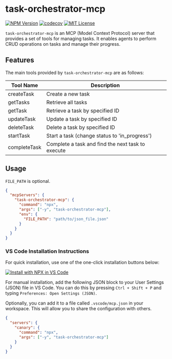 # task-orchestrator-mcp

[![NPM Version](https://img.shields.io/npm/v/task-orchestrator-mcp)](https://www.npmjs.com/package/task-orchestrator-mcp)
[![codecov](https://codecov.io/gh/108yen/task-orchestrator-mcp/graph/badge.svg?token=7C4VJLGXX9)](https://codecov.io/gh/108yen/task-orchestrator-mcp)
[![MIT License](https://img.shields.io/github/license/108yen/task-orchestrator-mcp)](https://img.shields.io/github/license/108yen/task-orchestrator-mcp)

`task-orchestrator-mcp` is an MCP (Model Context Protocol) server that provides a set of tools for managing tasks. It enables agents to perform CRUD operations on tasks and manage their progress.

## Features

The main tools provided by `task-orchestrator-mcp` are as follows:

| Tool Name    | Description                                       |
| ------------ | ------------------------------------------------- |
| createTask   | Create a new task                                 |
| getTasks     | Retrieve all tasks                                |
| getTask      | Retrieve a task by specified ID                   |
| updateTask   | Update a task by specified ID                     |
| deleteTask   | Delete a task by specified ID                     |
| startTask    | Start a task (change status to 'in_progress')     |
| completeTask | Complete a task and find the next task to execute |

## Usage

`FILE_PATH` is optional.

```json
{
  "mcpServers": {
    "task-orchestrator-mcp": {
      "command": "npx",
      "args": ["-y", "task-orchestrator-mcp"],
      "env": {
        "FILE_PATH": "path/to/json_file.json"
      }
    }
  }
}
```

### VS Code Installation Instructions

For quick installation, use one of the one-click installation buttons below:

[![Install with NPX in VS Code](https://img.shields.io/badge/VS_Code-NPM-0098FF?style=flat-square&logo=visualstudiocode&logoColor=white)](https://insiders.vscode.dev/redirect/mcp/install?name=task-orchestrator-mcp&config=%7B%22command%22%3A%22npx%22%2C%22args%22%3A%5B%22-y%22%2C%22task-orchestrator-mcp%22%5D%7D)

For manual installation, add the following JSON block to your User Settings (JSON) file in VS Code. You can do this by pressing `Ctrl + Shift + P` and typing `Preferences: Open Settings (JSON)`.

Optionally, you can add it to a file called `.vscode/mcp.json` in your workspace. This will allow you to share the configuration with others.

```json
{
  "servers": {
    "canary": {
      "command": "npx",
      "args": ["-y", "task-orchestrator-mcp"]
    }
  }
}
```
